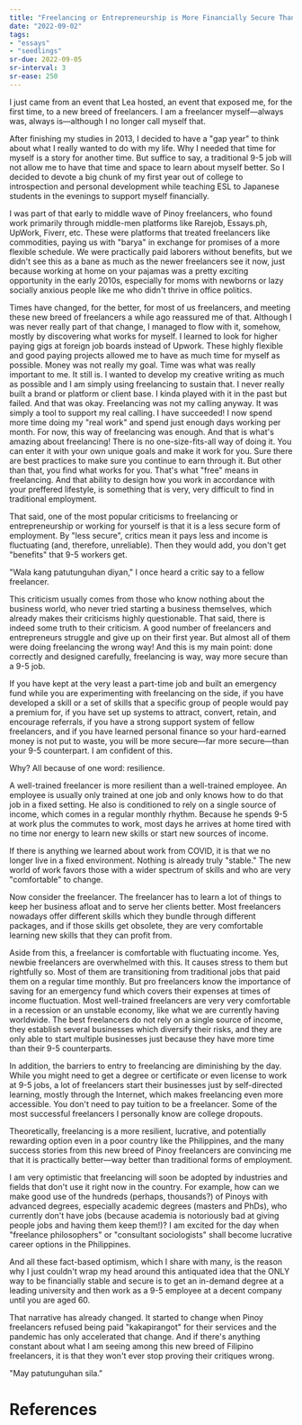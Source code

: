 ```yaml
---
title: "Freelancing or Entrepreneurship is More Financially Secure Than a 9-5 Job"
date: "2022-09-02"
tags:
- "essays"
- "seedlings"
sr-due: 2022-09-05
sr-interval: 3
sr-ease: 250
---
```


I just came from an event that Lea hosted, an event that exposed me, for the first time, to a new breed of freelancers. I am a freelancer myself—always was, always is—although I no longer call myself that.

After finishing my studies in 2013, I decided to have a "gap year" to think about what I really wanted to do with my life. Why I needed that time for myself is a story for another time. But suffice to say, a traditional 9-5 job will not allow me to have that time and space to learn about myself better. So I decided to devote a big chunk of my first year out of college to introspection and personal development while teaching ESL to Japanese students in the evenings to support myself financially.

I was part of that early to middle wave of Pinoy freelancers, who found work primarily through middle-men platforms like Rarejob, Essays.ph, UpWork, Fiverr, etc. These were platforms that treated freelancers like commodities, paying us with "barya" in exchange for promises of a more flexible schedule. We were practically paid laborers without benefits, but we didn't see this as a bane as much as the newer freelancers see it now, just because working at home on your pajamas was a pretty exciting opportunity in the early 2010s, especially for moms with newborns or lazy socially anxious people like me who didn't thrive in office politics.

Times have changed, for the better, for most of us freelancers, and meeting these new breed of freelancers a while ago reassured me of that. Although I was never really part of that change, I managed to flow with it, somehow, mostly by discovering what works for myself. I learned to look for higher paying gigs at foreign job boards instead of Upwork. These highly flexible and good paying projects allowed me to have as much time for myself as possible. Money was not really my goal. Time was what was really important to me. It still is. I wanted to develop my creative writing as much as possible and I am simply using freelancing to sustain that. I never really built a brand or platform or client base. I kinda played with it in the past but failed. And that was okay. Freelancing was not my calling anyway. It was simply a tool to support my real calling. I have succeeded! I now spend more time doing my "real work" and spend just enough days working per month. For now, this way of freelancing was enough. And that is what's amazing about freelancing! There is no one-size-fits-all way of doing it. You can enter it with your own unique goals and make it work for you. Sure there are best practices to make sure you continue to earn through it. But other than that, you find what works for you. That's what "free" means in freelancing. And that ability to design how you work in accordance with your preffered lifestyle, is something that is very, very difficult to find in traditional employment.

That said, one of the most popular criticisms to freelancing or entrepreneurship or working for yourself is that it is a less secure form of employment. By "less secure", critics mean it pays less and income is fluctuating (and, therefore, unreliable). Then they would add, you don't get "benefits" that 9-5 workers get.

"Wala kang patutunguhan diyan," I once heard a critic say to a fellow freelancer.

This criticism usually comes from those who know nothing about the business world, who never tried starting a business themselves, which already makes their criticisms highly questionable. That said, there is indeed some truth to their criticism. A good number of freelancers and entrepreneurs struggle and give up on their first year. But almost all of them were doing freelancing the wrong way! And this is my main point: done correctly and designed carefully, freelancing is way, way more secure than a 9-5 job.

If you have kept at the very least a part-time job and built an emergency fund while you are experimenting with freelancing on the side, if you have developed a skill or a set of skills that a specific group of people would pay a premium for, if you have set up systems to attract, convert, retain, and encourage referrals, if you have a strong support system of fellow freelancers, and if you have learned personal finance so your hard-earned money is not put to waste, you will be more secure—far more secure—than your 9-5 counterpart. I am confident of this.

Why? All because of one word: resilience.

A well-trained freelancer is more resilient than a well-trained employee. An employee is usually only trained at one job and only knows how to do that job in a fixed setting. He also is conditioned to rely on a single source of income, which comes in a regular monthly rhythm. Because he spends 9-5 at work plus the commutes to work, most days he arrives at home tired with no time nor energy to learn new skills or start new sources of income.

If there is anything we learned about work from COVID, it is that we no longer live in a fixed environment. Nothing is already truly "stable." The new world of work favors those with a wider spectrum of skills and who are very "comfortable" to change.

Now consider the freelancer. The freelancer has to learn a lot of things to keep her business afloat and to serve her clients better. Most freelancers nowadays offer different skills which they bundle through different packages, and if those skills get obsolete, they are very comfortable learning new skills that they can profit from.

Aside from this, a freelancer is comfortable with fluctuating income. Yes, newbie freelancers are overwhelmed with this. It causes stress to them but rightfully so. Most of them are transitioning from traditional jobs that paid them on a regular time monthly. But pro freelancers know the importance of saving for an emergency fund which covers their expenses at times of income fluctuation. Most well-trained freelancers are very very comfortable in a recession or an unstable economy, like what we are currently having worldwide. The best freelancers do not rely on a single source of income, they establish several businesses which diversify their risks, and they are only able to start multiple businesses just because they have more time than their 9-5 counterparts.

In addition, the barriers to entry to freelancing are diminishing by the day. While you might need to get a degree or certificate or even license to work at 9-5 jobs, a lot of freelancers start their businesses just by self-directed learning, mostly through the Internet, which makes freelancing even more accessible. You don't need to pay tuition to be a freelancer. Some of the most successful freelancers I personally know are college dropouts.

Theoretically, freelancing is a more resilient, lucrative, and potentially rewarding option even in a poor country like the Philippines, and the many success stories from this new breed of Pinoy freelancers are convincing me that it is practically better—way better than traditional forms of employment.

I am very optimistic that freelancing will soon be adopted by industries and fields that don't use it right now in the country. For example, how can we make good use of the hundreds (perhaps, thousands?) of Pinoys with advanced degrees, especially academic degrees (masters and PhDs), who currently don't have jobs (because academia is notoriously bad at giving people jobs and having them keep them!)? I am excited for the day when "freelance philosophers" or "consultant sociologists" shall become lucrative career options in the Philippines.

And all these fact-based optimism, which I share with many, is the reason why I just couldn't wrap my head around this antiquated idea that the ONLY way to be financially stable and secure is to get an in-demand degree at a leading university and then work as a 9-5 employee at a decent company until you are aged 60.

That narrative has already changed. It started to change when Pinoy freelancers refused being paid "kakapirangot" for their services and the pandemic has only accelerated that change. And if there's anything constant about what I am seeing among this new breed of Filipino freelancers, it is that they won't ever stop proving their critiques wrong.

"May patutunguhan sila."

# References